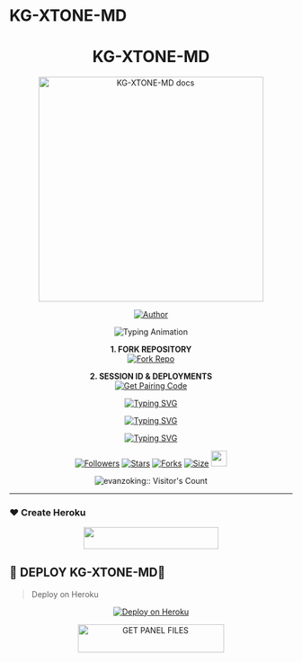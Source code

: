 # KG-XTONE-MD
<h1 align="center"> KG-XTONE-MD </h1>

<p align="center">
  <a href="https://github.com/evanzohking/KG-XTONE-MD">
    <img alt="KG-XTONE-MD docs" height="400" src="https://files.catbox.moe/e96rq7.jpg">
  </a>
</p>
    
</a>
</p>
<p align="center">
<a href="https://github.com/evanzohking"><img title="Author" src="https://img.shields.io/badge/KG XTONE MD-darkgreen?style=for-the-badge&logo=whatsapp"></a>
<p/>

<p align="center">
  <img src="https://readme-typing-svg.herokuapp.com?font=Fira+Code&size=30&duration=4500&pause=1000&color=00FF00&background=000000&center=true&vCenter=true&width=600&lines=⚡+The+KG+XTONE+MD+VERSION;🔥+Most+Powerful+WhatsApp+Bot+On+Earth🌎;💻+Made+by+KGEvans;🚀+Man+Of+Advanced+Technology;💥+Fast+⚡+Secure+🔒+And+Reliable+✅" alt="Typing Animation">
</h1>

<p align="center">
    <strong>1. FORK REPOSITORY</strong>
  <br>
    <a href="https://github.com/evanzohking/KG-XTONE-MD/fork" target="_blank">
        <img alt="Fork Repo" src="https://img.shields.io/badge/Fork%20Repo-100000?style=for-the-badge&logo=scan&logoColor=purple&labelColor=yellow&color=yellow"/>
    </a>
</p>

<p align="center">
    <strong>2. SESSION ID & DEPLOYMENTS</strong>
    <br>
    <a 
    ## ɢᴇᴛ ᴘᴀɪʀɪɴɢ ᴄᴏᴅᴇ
  <p align="center">  
<a href='https://popkidsessiioons.onrender.com' target="_blank"><img alt='Get Pairing Code' src='https://img.shields.io/badge/Get%20Pairing%20Code-000000?style=for-the-badge&logo=codefactor&logoColor=blue'/></a>  
</p>  

<p align="center">
  <a href="https://git.io/typing-svg">
    <img src="https://readme-typing-svg.herokuapp.com?font=Rockstar-ExtraBold&size=40&duration=4500&pause=1000&color=008000&center=true&vCenter=true&width=815&height=60&lines=🚨+▭+▬+▭+▬+▭+▬+▭+▬+▭+▬+▭+🚨" alt="Typing SVG" />
  </a>
</p>

<p align="center">
  <a href="https://git.io/typing-svg">
    <img src="https://readme-typing-svg.demolab.com?font=Black+Ops+One&size=50&duration=4500&pause=1000&color=FF0000&center=true&width=1000&height=100&lines=ULTIMATE+WHATSAPP+BOT;MADE+BY+KGEVANS;A+MULTI-DEVICE+SUPPORT;POWERED+BY+BAILEYS;FAST++SECURE+AND+RELIABLE" alt="Typing SVG" />
  </a>
</p>

<p align="center">
  <a href="https://git.io/typing-svg">
    <img src="https://readme-typing-svg.demolab.com?font=Black+Ops+One&size=50&duration=4500&pause=1000&color=000000&center=true&width=900&height=100&lines=KGEVANS+THE+COMMANDER;MY+BOSS" alt="Typing SVG" />
  </a>
</p> 
  
<div align="center">
  <a href="https://github.com/evanzohking/KG-XTONE-MD/followers"><img title="Followers" src="https://img.shields.io/github/followers/evanzohking?color=EB5406&style=for-the-badge&logo=github&logoColor=white"></a>
  <a href="https://github.com/evanzohking/KG-XTONE-MD/stargazers/"><img title="Stars" src="https://img.shields.io/github/stars/evanzohking/KG-XTONE-MD?color=FFCE44&style=for-the-badge&logo=reverbnation&logoColor=white"></a>
  <a href="https://github.com/evanzohking/KG-XTONE-MD/network/members"><img title="Forks" src="https://img.shields.io/github/forks/evanzohking/KG-XTONE-MD?color=FF007F&style=for-the-badge&logo=git&logoColor=white"></a>
  <a href="https://github.com/evanzohking/KG-XTONE-MD/"><img title="Size" src="https://img.shields.io/github/repo-size/evanzohking/KG-XTONE-MD?style=for-the-badge&color=FFFF33&logo=docusign&logoColor=white"></a>
  <a href="https://github.com/evanzohking/KG-XTONE-MD/graphs/commit-activity"><img height="28" src="https://img.shields.io/badge/Maintained%3F-yes-green.svg?style=for-the-badge&logo=gitpod&logoColor=white"></a>
</div>

<p align="center"><img src="https://profile-counter.glitch.me/{KG-XTONE-MD}/count.svg" alt="evanzoking:: Visitor's Count" /></p>

-------

### ❤️ Create Heroku
<p align="center">
  <a href="https://signup.heroku.com/">
    <img src="https://img.shields.io/badge/CREATE ACCOUNT NOW-blue?style=for-the-badge&logo=ferrari&logoColor=red" width="240" height="38.45" />
  </a>
</p>

## 👻 DEPLOY KG-XTONE-MD👻

> Deploy on Heroku



<p align="center">  
<a href='https://dashboard.heroku.com/new?template=https://github.com/evanzohking/KG-XTONE-MD/tree/main' target="_blank"><img alt='Deploy on Heroku' src='https://img.shields.io/badge/Deploy%20on-Heroku-FF004D?style=for-the-badge&logo=heroku&logoColor=lightblue'/></a>  
</p>

<p align="center">
<a href="https://evanzohking.site/Panel_files">
    <img title="GET PANEL FILES" src="https://img.shields.io/badge/📁_GET_PANEL_FILES-000000?style=for-the-badge&logo=files&logoColor=purple&color=FFA500" width="260" height="50"/>
  </a>
</p>

